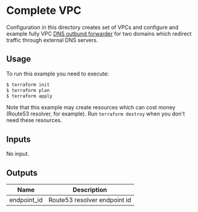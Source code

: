 # Complete VPC

Configuration in this directory creates set of VPCs and configure and example fully VPC
[DNS outbund forwarder](https://docs.aws.amazon.com/Route53/latest/DeveloperGuide/resolver-forwarding-outbound-queries.html)
for two domains which redirect traffic through external DNS servers.


## Usage

To run this example you need to execute:

```bash
$ terraform init
$ terraform plan
$ terraform apply
```

Note that this example may create resources which can cost money (Route53 resolver, for example). Run `terraform destroy` when you don't need these resources.

<!-- BEGINNING OF PRE-COMMIT-TERRAFORM DOCS HOOK -->
## Inputs

No input.

## Outputs

| Name | Description |
|------|-------------|
| endpoint\_id | Route53 resolver endpoint id |

<!-- END OF PRE-COMMIT-TERRAFORM DOCS HOOK -->

